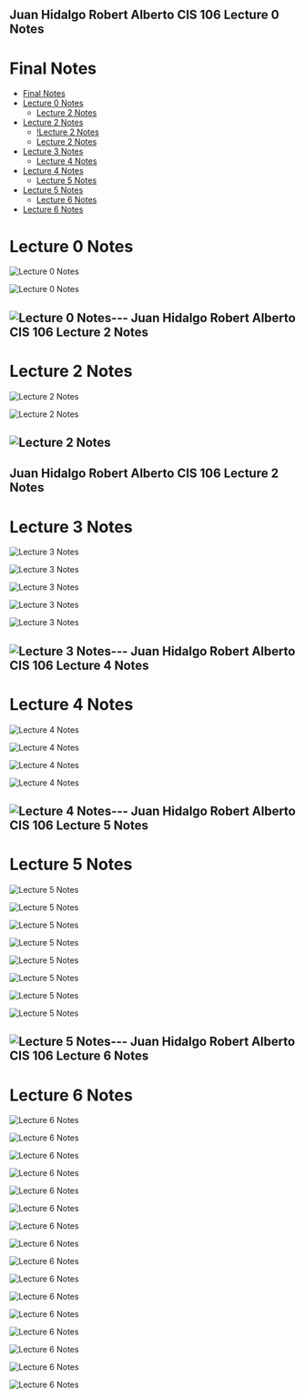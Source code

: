 Juan Hidalgo 
Robert Alberto 
CIS 106 
Lecture 0 Notes
---
# Final Notes

- [Final Notes](#final-notes)
- [Lecture 0 Notes](#lecture-0-notes-1)
  - [Lecture 2 Notes](#lecture-2-notes)
- [Lecture 2 Notes](#lecture-2-notes-1)
  - [!Lecture 2 Notes](#)
  - [Lecture 2 Notes](#lecture-2-notes-2)
- [Lecture 3 Notes](#lecture-3-notes)
  - [Lecture 4 Notes](#lecture-4-notes)
- [Lecture 4 Notes](#lecture-4-notes-1)
  - [Lecture 5 Notes](#lecture-5-notes)
- [Lecture 5 Notes](#lecture-5-notes-1)
  - [Lecture 6 Notes](#lecture-6-notes)
- [Lecture 6 Notes](#lecture-6-notes-1)


# Lecture 0 Notes

![Lecture 0 Notes](l0.1.jpg)

![Lecture 0 Notes](l0.2.jpg)

![Lecture 0 Notes](l0.3.jpg)---
Juan Hidalgo 
Robert Alberto
CIS 106
Lecture 2 Notes
---

# Lecture 2 Notes

![Lecture 2 Notes](l2.1.jpg)

![Lecture 2 Notes](l2.2.jpg)

![Lecture 2 Notes](l2.3.jpg)
---
Juan Hidalgo 
Robert Alberto
CIS 106
Lecture 2 Notes
--- 

# Lecture 3 Notes 

![Lecture 3 Notes](l3.1.jpg)

![Lecture 3 Notes](l3.2.jpg)

![Lecture 3 Notes](l3.3.jpg)

![Lecture 3 Notes](l3.4.jpg)

![Lecture 3 Notes](l3.5.jpg)

![Lecture 3 Notes](l3.6.jpg)---
Juan Hidalgo
Robert Alberto
CIS 106
Lecture 4 Notes
---

# Lecture 4 Notes

![Lecture 4 Notes](l4.1.jpg)

![Lecture 4 Notes](l4.2.jpg)

![Lecture 4 Notes](l4.3.jpg)

![Lecture 4 Notes](l4.4.jpg)

![Lecture 4 Notes](l4.5.jpg)---
Juan Hidalgo 
Robert Alberto 
CIS 106
Lecture 5 Notes
---

# Lecture 5 Notes

![Lecture 5 Notes](l5.1.jpg)

![Lecture 5 Notes](l5.2.jpg)

![Lecture 5 Notes](l5.3.jpg)

![Lecture 5 Notes](l5.4.jpg)

![Lecture 5 Notes](l5.5.jpg)

![Lecture 5 Notes](l5.6.jpg)

![Lecture 5 Notes](l5.7.jpg)

![Lecture 5 Notes](l5.8.jpg)

![Lecture 5 Notes](l5.9.jpg)---
Juan Hidalgo
Robert Alberto
CIS 106
Lecture 6 Notes
---
# Lecture 6 Notes

![Lecture 6 Notes](l6.1.jpg)

![Lecture 6 Notes](l6.2.jpg)

![Lecture 6 Notes](l6.3.jpg)

![Lecture 6 Notes](l6.4.jpg)

![Lecture 6 Notes](l6.5.jpg)

![Lecture 6 Notes](l6.6.jpg)

![Lecture 6 Notes](l6.7.jpg)

![Lecture 6 Notes](l6.8.jpg)

![Lecture 6 Notes](l6.9.jpg)

![Lecture 6 Notes](l6.10.jpg)

![Lecture 6 Notes](l6.11.jpg)

![Lecture 6 Notes](l6.12.jpg)

![Lecture 6 Notes](l6.13.jpg)

![Lecture 6 Notes](l6.14.jpg)

![Lecture 6 Notes](l6.15.jpg)

![Lecture 6 Notes](l6.16.jpg)


